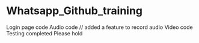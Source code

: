 # Whatsapp_Github_training
Login page code
Audio  code // added a feature to record audio
Video code
Testing completed
Please hold
